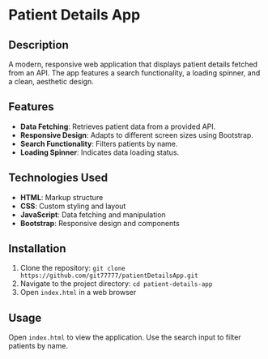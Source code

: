 # Patient Details App

## Description

A modern, responsive web application that displays patient details fetched from an API. The app features a search functionality, a loading spinner, and a clean, aesthetic design.

## Features

- **Data Fetching**: Retrieves patient data from a provided API.
- **Responsive Design**: Adapts to different screen sizes using Bootstrap.
- **Search Functionality**: Filters patients by name.
- **Loading Spinner**: Indicates data loading status.

## Technologies Used

- **HTML**: Markup structure
- **CSS**: Custom styling and layout
- **JavaScript**: Data fetching and manipulation
- **Bootstrap**: Responsive design and components

## Installation

1. Clone the repository: `git clone https://github.com/git77777/patientDetailsApp.git`
2. Navigate to the project directory: `cd patient-details-app`
3. Open `index.html` in a web browser

## Usage

Open `index.html` to view the application. Use the search input to filter patients by name.

